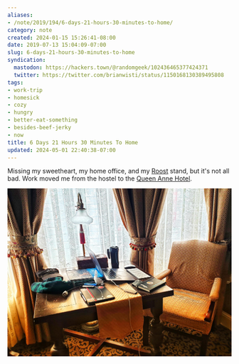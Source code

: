 ```yaml
---
aliases:
- /note/2019/194/6-days-21-hours-30-minutes-to-home/
category: note
created: 2024-01-15 15:26:41-08:00
date: 2019-07-13 15:04:09-07:00
slug: 6-days-21-hours-30-minutes-to-home
syndication:
  mastodon: https://hackers.town/@randomgeek/102436465377424371
  twitter: https://twitter.com/brianwisti/status/1150168130389495808
tags:
- work-trip
- homesick
- cozy
- hungry
- better-eat-something
- besides-beef-jerky
- now
title: 6 Days 21 Hours 30 Minutes To Home
updated: 2024-05-01 22:40:38-07:00
---
```


Missing my sweetheart, my home office, and my [Roost](https://www.therooststand.com/) stand, but it's not all bad. Work moved me from the hostel to the [Queen Anne Hotel](https://www.queenanne.com/).

![attachments/img/2019/cover-2019-07-13.jpg](../../../attachments/img/2019/cover-2019-07-13.jpg)